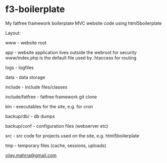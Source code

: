 f3-boilerplate
==============

My fatfree framework boilerplate MVC website code using html5boilerplate

Layout:

www - website root

app - website application lives outside the webroot for security www/index.php is the default file used by .htaccess for routing

logs - logfiles

data - data storage

include - include files/classes

include/fatfree - fatfree framework git clone

bin - executables for the site, e.g. for cron

backup/db/ - db dumps

backup/conf - configuration files (webserver etc)

src - src code for projects used on the site, e.g. html5boilerplate

tmp - temporary files (cache, sessions, uploads)



vijay.mahrra@gmail.com
